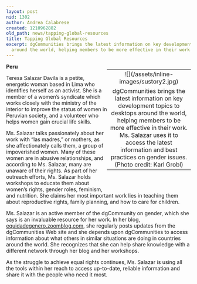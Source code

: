 ```yaml
---
layout: post
nid: 1302
author: Andrea Calabrese
created: 1210962882
old_path: news/tapping-global-resources
title: Tapping Global Resources
excerpt: dgCommunities brings the latest information on key development topics to desktops
  around the world, helping members to be more effective in their work. Ms.
---
```


<table align="right" border="0" style="width:229px;height:312px;"><tbody><tr><td align="center" valign="middle">![](/assets/inline-images/sustory2.jpg)</td></tr><tr><td align="center" valign="bottom">dgCommunities brings the latest information on key development topics to desktops around the world, helping members to be more effective in their work. Ms. Salazar uses it to access the latest information and best practices on gender issues.
(Photo credit: Karl Grobl)</td></tr></tbody></table>

**Peru**

Teresa Salazar Davila is a petite, energetic woman based in Lima who identifies herself as an activist. She is a member of a women’s syndicate which works closely with the ministry of the interior to improve the status of women in Peruvian society, and a volunteer who helps women gain crucial life skills.

Ms. Salazar talks passionately about her work with “las madres,” or mothers, as she affectionately calls them, a group of impoverished women. Many of these women are in abusive relationships, and according to Ms. Salazar, many are unaware of their rights. As part of her outreach efforts, Ms. Salazar holds workshops to educate them about women’s rights, gender roles, feminism, and nutrition. She claims her most important work lies in teaching them about reproductive rights, family planning, and how to care for children.

Ms. Salazar is an active member of the dgCommunity on gender, which she says is an invaluable resource for her work. In her blog, [equidadegenero.zoomblog.com](http://equidadegenero.zoomblog.com/ "Ms. Salazar's Blog"), she regularly posts updates from the dgCommunities Web site and she depends upon dgCommunities to access information about what others in similar situations are doing in countries around the world. She recognizes that she can help share knowledge with a different network through her blog and her workshops.

As the struggle to achieve equal rights continues, Ms. Salazar is using all the tools within her reach to access up-to-date, reliable information and share it with the people who need it most.
